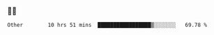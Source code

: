 ### 👨‍💻

<!--START_SECTION:waka-->

```text
Other        10 hrs 51 mins  █████████████████▒░░░░░░░   69.78 %
```

<!--END_SECTION:waka-->
